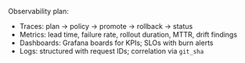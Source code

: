Observability plan:

- Traces: plan → policy → promote → rollback → status
- Metrics: lead time, failure rate, rollout duration, MTTR, drift findings
- Dashboards: Grafana boards for KPIs; SLOs with burn alerts
- Logs: structured with request IDs; correlation via `git_sha`

